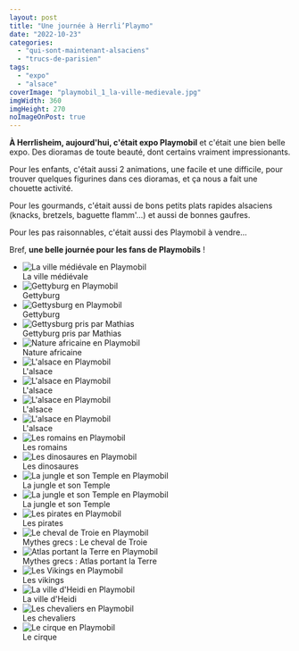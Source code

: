 ```yaml
---
layout: post
title: "Une journée à Herrli’Playmo"
date: "2022-10-23"
categories: 
  - "qui-sont-maintenant-alsaciens"
  - "trucs-de-parisien"
tags: 
  - "expo"
  - "alsace"
coverImage: "playmobil_1_la-ville-medievale.jpg"
imgWidth: 360
imgHeight: 270
noImageOnPost: true
---
```


<strong>À Herrlisheim, aujourd'hui, c'était expo Playmobil</strong> et c'était une bien belle expo. Des dioramas de toute beauté, dont certains vraiment impressionants.

Pour les enfants, c'était aussi 2 animations, une facile et une difficile, pour trouver quelques figurines dans ces dioramas, et ça nous a fait une chouette activité.

Pour les gourmands, c'était aussi de bons petits plats rapides alsaciens (knacks, bretzels, baguette flamm'...) et aussi de bonnes gaufres.

Pour les pas raisonnables, c'était aussi des Playmobil à vendre...

Bref, <strong>une belle journée pour les fans de Playmobils</strong>&nbsp;!

<div id="playmo" class="splide micromodal-splide" data-micromodal-title="Une journée à Herrli’Playmo">
  <div class="splide__track">
    <ul class="splide__list">
      <li class="splide__slide">
        <img src="/images/2022/10/playmobil_1_la-ville-medievale.jpg" alt="La ville médiévale en Playmobil">
        <div>La ville médiévale</div>
      </li>
      <li class="splide__slide">
        <img src="/images/2022/10/une-journee-a-herrli-playmo//playmobil_3_gettysburg.jpg" alt="Gettyburg en Playmobil">
        <div>Gettyburg</div>
      </li>
      <li class="splide__slide">
        <img src="/images/2022/10/une-journee-a-herrli-playmo//playmobil_3_gettysburg-2.jpg" alt="Gettysburg en Playmobil">
        <div>Gettyburg</div>
      </li>
      <li class="splide__slide">
        <img src="/images/2022/10/une-journee-a-herrli-playmo//playmobil_3_gettysburg-3.jpg" alt="Gettysburg pris par Mathias">
        <div>Gettyburg pris par Mathias</div>
      </li>
      <li class="splide__slide">
        <img src="/images/2022/10/une-journee-a-herrli-playmo//playmobil_2_nature.jpg" alt="Nature africaine en Playmobil">
        <div>Nature africaine</div>
      </li>
      <li class="splide__slide">
        <img src="/images/2022/10/une-journee-a-herrli-playmo//playmobil_4_alsace.jpg" alt="L'alsace en Playmobil">
        <div>L'alsace</div>
      </li>
      <li class="splide__slide">
        <img src="/images/2022/10/une-journee-a-herrli-playmo//playmobil_4_alsace-2.jpg" alt="L'alsace en Playmobil">
        <div>L'alsace</div>
      </li>
      <li class="splide__slide">
        <img src="/images/2022/10/une-journee-a-herrli-playmo//playmobil_4_alsace-3.jpg" alt="L'alsace en Playmobil">
        <div>L'alsace</div>
      </li>
      <li class="splide__slide">
        <img src="/images/2022/10/une-journee-a-herrli-playmo//playmobil_4_alsace-4.jpg" alt="L'alsace en Playmobil">
        <div>L'alsace</div>
      </li>
      <li class="splide__slide">
        <img src="/images/2022/10/une-journee-a-herrli-playmo//playmobil_4_romains.jpg" alt="Les romains en Playmobil">
        <div>Les romains</div>
      </li>
      <li class="splide__slide">
        <img src="/images/2022/10/une-journee-a-herrli-playmo//playmobil_4_dinosaures.jpg" alt="Les dinosaures en Playmobil">
        <div>Les dinosaures</div>
      </li>
      <li class="splide__slide">
        <img src="/images/2022/10/une-journee-a-herrli-playmo//playmobil_5_jungle.jpg" alt="La jungle et son Temple en Playmobil">
        <div>La jungle et son Temple</div>
      </li>
      <li class="splide__slide">
        <img src="/images/2022/10/une-journee-a-herrli-playmo//playmobil_5_jungle-2.jpg" alt="La jungle et son Temple en Playmobil">
        <div>La jungle et son Temple</div>
      </li>
      <li class="splide__slide">
        <img src="/images/2022/10/une-journee-a-herrli-playmo//playmobil_6_pirates.jpg" alt="Les pirates en Playmobil">
        <div>Les pirates</div>
      </li>
      <li class="splide__slide">
        <img src="/images/2022/10/une-journee-a-herrli-playmo//playmobil_7_mythes-grecs-cheval-de-troie.jpg" alt="Le cheval de Troie en Playmobil">
        <div>Mythes grecs&nbsp;: Le cheval de Troie</div>
      </li>
      <li class="splide__slide">
        <img src="/images/2022/10/une-journee-a-herrli-playmo//playmobil_7_mythes-grecs-atlas.jpg" alt="Atlas portant la Terre en Playmobil">
        <div>Mythes grecs&nbsp;: Atlas portant la Terre</div>
      </li>
      <li class="splide__slide">
        <img src="/images/2022/10/une-journee-a-herrli-playmo//playmobil_8_vikings.jpg" alt="Les Vikings en Playmobil">
        <div>Les vikings</div>
      </li>
      <li class="splide__slide">
        <img src="/images/2022/10/une-journee-a-herrli-playmo//playmobil_9_heidi.jpg" alt="La ville d'Heidi en Playmobil">
        <div>La ville d'Heidi</div>
      </li>
      <li class="splide__slide">
        <img src="/images/2022/10/une-journee-a-herrli-playmo//playmobil_10_chevaliers.jpg" alt="Les chevaliers en Playmobil">
        <div>Les chevaliers</div>
      </li>
      <li class="splide__slide">
        <img src="/images/2022/10/une-journee-a-herrli-playmo//playmobil_11_cirque.jpg" alt="Le cirque en Playmobil">
        <div>Le cirque</div>
      </li>
    </ul>
  </div>
</div>
